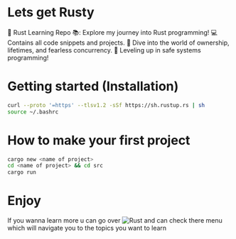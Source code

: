# Lets get Rusty
🦀 Rust Learning Repo 📚: Explore my journey into Rust programming! 💻 Contains all code snippets and projects. 🚀 Dive into the world of ownership, lifetimes, and fearless concurrency. 🧠 Leveling up in safe systems programming! 


# Getting started (Installation)

```bash
curl --proto '=https' --tlsv1.2 -sSf https://sh.rustup.rs | sh
source ~/.bashrc
```
# How to make your first project
```bash
cargo new <name of project>
cd <name of project> && cd src
cargo run 
```
# Enjoy
If you wanna learn more u can go over ![Rust](https://doc.rust-lang.org/book/) and can check there menu which will navigate you to the topics you want to learn 
